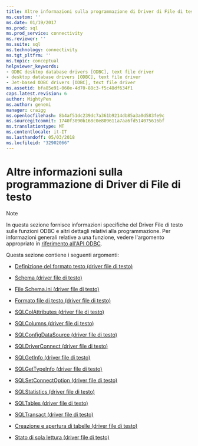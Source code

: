 ```yaml
---
title: Altre informazioni sulla programmazione di Driver di File di testo | Documenti Microsoft
ms.custom: ''
ms.date: 01/19/2017
ms.prod: sql
ms.prod_service: connectivity
ms.reviewer: ''
ms.suite: sql
ms.technology: connectivity
ms.tgt_pltfrm: ''
ms.topic: conceptual
helpviewer_keywords:
- ODBC desktop database drivers [ODBC], text file driver
- desktop database drivers [ODBC], text file driver
- Jet-based ODBC drivers [ODBC], text file driver
ms.assetid: bfa85e91-060e-4d70-88c3-f5c48df634f1
caps.latest.revision: 6
author: MightyPen
ms.author: genemi
manager: craigg
ms.openlocfilehash: 8b4af51dc239dc7a361b9214db85a3a0d583fe9c
ms.sourcegitcommit: 1740f3090b168c0e809611a7aa6fd514075616bf
ms.translationtype: MT
ms.contentlocale: it-IT
ms.lasthandoff: 05/03/2018
ms.locfileid: "32902066"
---
```

# <a name="other-text-file-driver-programming-details"></a>Altre informazioni sulla programmazione di Driver di File di testo
> [!NOTE]  
>  In questa sezione fornisce informazioni specifiche del Driver File di testo sulle funzioni ODBC e altri dettagli relativi alla programmazione. Per informazioni generali relative a una funzione, vedere l'argomento appropriato in [riferimento all'API ODBC](../../odbc/reference/syntax/odbc-api-reference.md).  
  
 Questa sezione contiene i seguenti argomenti:  
  
-   [Definizione del formato testo (driver file di testo)](../../odbc/microsoft/defining-text-format-text-file-driver.md)  
  
-   [Schema (driver file di testo)](../../odbc/microsoft/schema-text-file-driver.md)  
  
-   [File Schema.ini (driver file di testo)](../../odbc/microsoft/schema-ini-file-text-file-driver.md)  
  
-   [Formato file di testo (driver file di testo)](../../odbc/microsoft/text-file-format-text-file-driver.md)  
  
-   [SQLColAttributes (driver file di testo)](../../odbc/microsoft/sqlcolattributes-text-file-driver.md)  
  
-   [SQLColumns (driver file di testo)](../../odbc/microsoft/sqlcolumns-text-file-driver.md)  
  
-   [SQLConfigDataSource (driver file di testo)](../../odbc/microsoft/sqlconfigdatasource-text-file-driver.md)  
  
-   [SQLDriverConnect (driver file di testo)](../../odbc/microsoft/sqldriverconnect-text-file-driver.md)  
  
-   [SQLGetInfo (driver file di testo)](../../odbc/microsoft/sqlgetinfo-text-file-driver.md)  
  
-   [SQLGetTypeInfo (driver file di testo)](../../odbc/microsoft/sqlgettypeinfo-text-file-driver.md)  
  
-   [SQLSetConnectOption (driver file di testo)](../../odbc/microsoft/sqlsetconnectoption-text-file-driver.md)  
  
-   [SQLStatistics (driver file di testo)](../../odbc/microsoft/sqlstatistics-text-file-driver.md)  
  
-   [SQLTables (driver file di testo)](../../odbc/microsoft/sqltables-text-file-driver.md)  
  
-   [SQLTransact (driver file di testo)](../../odbc/microsoft/sqltransact-text-file-driver.md)  
  
-   [Creazione e apertura di tabelle (driver file di testo)](../../odbc/microsoft/creating-and-opening-tables-text-file-driver.md)  
  
-   [Stato di sola lettura (driver file di testo)](../../odbc/microsoft/read-only-status-text-file-driver.md)
